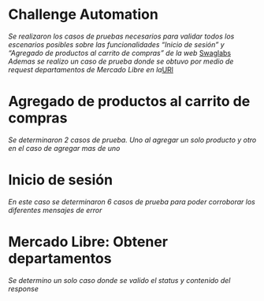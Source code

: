 # Challenge Automation

_Se realizaron los casos de pruebas necesarios para validar todos los escenarios posibles sobre las funcionalidades “Inicio de sesión” y “Agregado de productos al carrito de compras” de la web_ [Swaglabs](https://www.saucedemo.com/) 
_Ademas se realizo un caso de prueba donde se obtuvo por medio de request departamentos de Mercado Libre en la_[URl](https://www.mercadolibre.com.ar/menu/departments) 

# Agregado de productos al carrito de compras
_Se determinaron 2 casos de prueba. Uno al agregar un solo producto y otro en el caso de agregar mas de uno_

# Inicio de sesión
_En este caso se determinaron 6 casos de prueba para poder corroborar los diferentes mensajes de error_

# Mercado Libre: Obtener departamentos
_Se determino un solo caso donde se valido el status y contenido del response_
